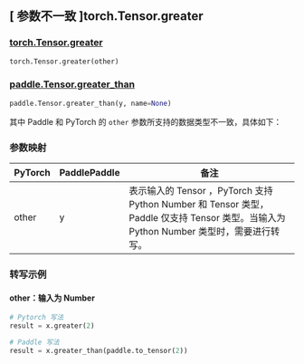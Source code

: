 ## [ 参数不一致 ]torch.Tensor.greater

### [torch.Tensor.greater](https://pytorch.org/docs/1.13/generated/torch.Tensor.greater.html?highlight=torch+tensor+greater#torch.Tensor.greater)

```python
torch.Tensor.greater(other)
```

### [paddle.Tensor.greater_than](https://www.paddlepaddle.org.cn/documentation/docs/zh/api/paddle/Tensor_cn.html#greater-than-y-name-none)

```python
paddle.Tensor.greater_than(y, name=None)
```

其中 Paddle 和 PyTorch 的 `other` 参数所支持的数据类型不一致，具体如下：
### 参数映射
| PyTorch                          | PaddlePaddle                 | 备注                                                   |
|----------------------------------|------------------------------| ------------------------------------------------------ |
| other  |  y  | 表示输入的 Tensor ，PyTorch 支持 Python Number 和 Tensor 类型， Paddle 仅支持 Tensor 类型。当输入为 Python Number 类型时，需要进行转写。  |

### 转写示例
#### other：输入为 Number
```python
# Pytorch 写法
result = x.greater(2)

# Paddle 写法
result = x.greater_than(paddle.to_tensor(2))
```
